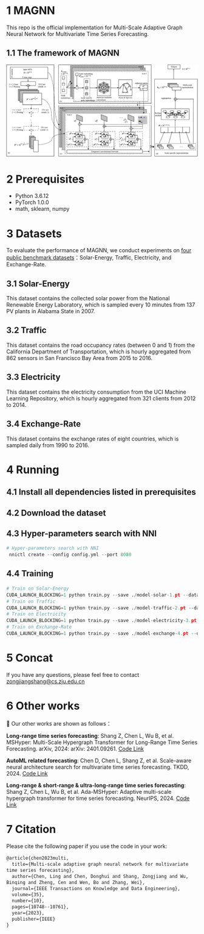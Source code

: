 # 1 MAGNN
This repo is the official implementation for Multi-Scale Adaptive Graph Neural Network for Multivariate Time Series Forecasting.

## 1.1 The framework of MAGNN
 ![framework](https://github.com/shangzongjiang/MAGNN/blob/main/fig/2.png)

# 2 Prerequisites

* Python 3.6.12
* PyTorch 1.0.0
* math, sklearn, numpy
# 3 Datasets
To evaluate the performance of MAGNN, we conduct experiments on [four public benchmark datasets](https://github.com/laiguokun/multivariate-time-series-data)：Solar-Energy, Traffic, Electricity, and Exchange-Rate.
## 3.1 Solar-Energy
This dataset contains the collected solar power from the National Renewable Energy Laboratory, which is sampled every 10 minutes from 137 PV plants in Alabama State in 2007.
## 3.2 Traffic
This dataset contains the road occupancy rates (between 0 and 1) from the California Department of Transportation, which is hourly aggregated from 862 sensors in San Francisco Bay Area from 2015 to 2016.
## 3.3 Electricity
This dataset contains the electricity consumption from the UCI Machine Learning Repository, which is hourly aggregated from 321 clients from 2012 to 2014.
## 3.4 Exchange-Rate
This dataset contains the exchange rates of eight countries, which is sampled daily from 1990 to 2016.
# 4 Running
## 4.1 Install all dependencies listed in prerequisites

## 4.2 Download the dataset

## 4.3 Hyper-parameters search with NNI
```python
# Hyper-parameters search with NNI
 nnictl create --config config.yml --port 8080
```
## 4.4 Training
```python
# Train on Solar-Energy
CUDA_LAUNCH_BLOCKING=1 python train.py --save ./model-solar-1.pt --data solar-energy/solar-energy.txt --num_nodes 137 --batch_size 4 --epochs 50 --horizon 3
# Train on Traffic
CUDA_LAUNCH_BLOCKING=1 python train.py --save ./model-traffic-2.pt --data traffic/traffic.txt --num_nodes 862 --batch_size 4 --epochs 50 --horizon 3
# Train on Electricity
CUDA_LAUNCH_BLOCKING=1 python train.py --save ./model-electricity-3.pt --data electricity/electricity.txt --num_nodes 321 --batch_size 4 --epochs 50 --horizon 3
# Train on Exchange-Rate
CUDA_LAUNCH_BLOCKING=1 python train.py --save ./model-exchange-4.pt --data exchange_rate/exchange_rate.txt --num_nodes 8 --batch_size 4 --epochs 50 --horizon 3
```
# 5 Concat
If you have any questions, please feel free to contact zongjiangshang@cs.zju.edu.cn

# 6 Other works
📝 Our other works are shown as follows：

**Long-range time series forecasting**: Shang Z, Chen L, Wu B, et al. MSHyper: Multi-Scale Hypergraph Transformer for Long-Range Time Series Forecasting. arXiv, 2024: arXiv: 2401.09261. [Code Link](https://github.com/shangzongjiang/MSHyper)

**AutoML related forecasting**: Chen D, Chen L, Shang Z, et al. Scale-aware neural architecture search for multivariate time series forecasting. TKDD, 2024. [Code Link](https://github.com/shangzongjiang/SNAS4MTF)

**Long-range & short-range & ultra-long-range time series forecasting**: Shang Z, Chen L, Wu B, et al. Ada-MSHyper: Adaptive multi-scale hypergraph transformer for time series forecasting. NeurIPS, 2024. [Code Link](https://github.com/shangzongjiang/Ada-MSHyper)

# 7 Citation
Please cite the following paper if you use the code in your work:

```
@article{chen2023multi,
  title={Multi-scale adaptive graph neural network for multivariate time series forecasting},
  author={Chen, Ling and Chen, Donghui and Shang, Zongjiang and Wu, Binqing and Zheng, Cen and Wen, Bo and Zhang, Wei},
  journal={IEEE Transactions on Knowledge and Data Engineering},
  volume={35},
  number={10},
  pages={10748--10761},
  year={2023},
  publisher={IEEE}
}
```
